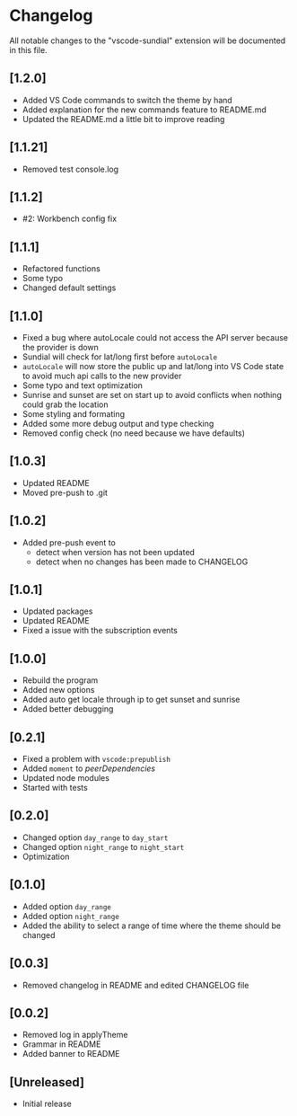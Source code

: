 # Changelog

All notable changes to the "vscode-sundial" extension will be documented in this
file.

## [1.2.0]

- Added VS Code commands to switch the theme by hand
- Added explanation for the new commands feature to README.md
- Updated the README.md a little bit to improve reading

## [1.1.21]

- Removed test console.log

## [1.1.2]

- #2: Workbench config fix

## [1.1.1]

- Refactored functions
- Some typo
- Changed default settings

## [1.1.0]

- Fixed a bug where autoLocale could not access the API server because the
  provider is down
- Sundial will check for lat/long first before `autoLocale`
- `autoLocale` will now store the public up and lat/long into VS Code state to
  avoid much api calls to the new provider
- Some typo and text optimization
- Sunrise and sunset are set on start up to avoid conflicts when nothing could
  grab the location
- Some styling and formating
- Added some more debug output and type checking
- Removed config check (no need because we have defaults)

## [1.0.3]

- Updated README
- Moved pre-push to .git

## [1.0.2]

- Added pre-push event to
  - detect when version has not been updated
  - detect when no changes has been made to CHANGELOG

## [1.0.1]

- Updated packages
- Updated README
- Fixed a issue with the subscription events

## [1.0.0]

- Rebuild the program
- Added new options
- Added auto get locale through ip to get sunset and sunrise
- Added better debugging

## [0.2.1]

- Fixed a problem with `vscode:prepublish`
- Added `moment` to _peerDependencies_
- Updated node modules
- Started with tests

## [0.2.0]

- Changed option `day_range` to `day_start`
- Changed option `night_range` to `night_start`
- Optimization

## [0.1.0]

- Added option `day_range`
- Added option `night_range`
- Added the ability to select a range of time where the theme should be changed

## [0.0.3]

- Removed changelog in README and edited CHANGELOG file

## [0.0.2]

- Removed log in applyTheme
- Grammar in README
- Added banner to README

## [Unreleased]

- Initial release
